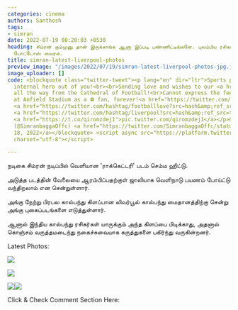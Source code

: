 ```yaml
---
categories: cinema
authors: Santhosh
tags:
- simran
date: 2022-07-19 08:20:03 +0530
heading: சிம்ரன் கும்முனு தான் இருக்காங்க ஆனா இப்படி பண்ணிட்டீங்களே. புலம்பிய ரசிகர்கள்..
  போட்டோஸ் வைரல்.
title: simran-latest-liverpool-photos
preview_image: "/images/2022/07/19/simran-latest-liverpool-photos-jpg.jpeg"
image_uploader: []
code: <blockquote class="twitter-tweet"><p lang="en" dir="ltr">Sports pull out a real
  internal hero out of you!<br><br>Sending love and wishes to our <a href="https://twitter.com/IndianFootball?ref_src=twsrc%5Etfw">@IndianFootball</a>,
  all the way from the Cathedral of Football!<br>Cannot express the feeling of being
  at Anfield Stadium as a ⚽️ fan, forever!<a href="https://twitter.com/hashtag/sportsforever?src=hash&amp;ref_src=twsrc%5Etfw">#sportsforever</a>
  <a href="https://twitter.com/hashtag/footballlove?src=hash&amp;ref_src=twsrc%5Etfw">#footballlove</a>
  <a href="https://twitter.com/hashtag/liverpool?src=hash&amp;ref_src=twsrc%5Etfw">#liverpool</a>
  <a href="https://t.co/qiromzdej1">pic.twitter.com/qiromzdej1</a></p>&mdash; Simran
  (@SimranbaggaOffc) <a href="https://twitter.com/SimranbaggaOffc/status/1549022054107688960?ref_src=twsrc%5Etfw">July
  18, 2022</a></blockquote> <script async src="https://platform.twitter.com/widgets.js"
  charset="utf-8"></script>

---
```

நடிகை சிம்ரன் நடிப்பில் வெளியான 'ராக்கெட்டரி' படம் செம்ம ஹிட்டு.

அடுத்த படத்தின் வேலையை ஆரம்பிப்பதற்குள் ஜாலியாக வெளிநாடு பயணம் போய்ட்டு வந்திறலாம் என சென்றுள்ளார்.

அங்கு நேற்று பிரபல கால்பந்து கிளப்பான லிவர்பூல் கால்பந்து மைதானத்திற்கு சென்று அங்கு புகைப்படங்களை எடுத்துள்ளார்.

ஆனால் இந்திய கால்பந்து ரசிகர்கள் யாருக்கும் அந்த கிளப்பை பிடிக்காது, அதனால் கொஞ்சம் வருத்தமடைந்து நகைச்சுவையாக கருத்துகளை பகிர்ந்து வருகின்றனர்.

Latest Photos:

![](/images/2022/07/19/simran-liverpool-photos-2-jpg.jpeg)

![](/images/2022/07/19/simran-liverpool-photos-4-jpg.jpeg)

![](/images/2022/07/19/simran-liverpool-photos-3-jpg.jpeg)![](/images/2022/07/19/simran-liverpool-photos-1-jpg.jpeg)

Click & Check Comment Section Here: